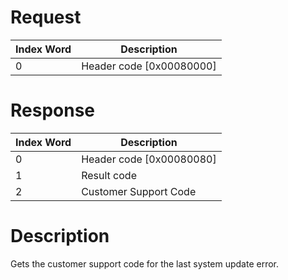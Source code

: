 # Request

| Index Word | Description                |
|------------|----------------------------|
| 0          | Header code \[0x00080000\] |

# Response

| Index Word | Description                |
|------------|----------------------------|
| 0          | Header code \[0x00080080\] |
| 1          | Result code                |
| 2          | Customer Support Code      |

# Description

Gets the customer support code for the last system update error.